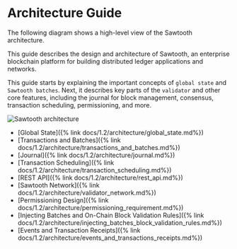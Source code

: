 # Architecture Guide

The following diagram shows a high-level view of the Sawtooth
architecture.

This guide describes the design and architecture of
Sawtooth, an enterprise blockchain platform for building distributed
ledger applications and networks.

This guide starts by explaining the important concepts of
`global state` and `Sawtooth batches`. Next, it
describes key parts of the `validator` and other core features,
including the journal for block management, consensus, transaction
scheduling, permissioning, and more.


<img alt="Sawtooth architecture"
src="/images/1.2/arch-sawtooth-overview.svg">


* [Global State]({% link docs/1.2/architecture/global_state.md%})
* [Transactions and Batches]({% link docs/1.2/architecture/transactions_and_batches.md%})
* [Journal]({% link docs/1.2/architecture/journal.md%})
* [Transaction Scheduling]({% link docs/1.2/architecture/transaction_scheduling.md%})
* [REST API]({% link docs/1.2/architecture/rest_api.md%})
* [Sawtooth Network]({% link docs/1.2/architecture/validator_network.md%})
* [Permissioning Design]({% link docs/1.2/architecture/permissioning_requirement.md%})
* [Injecting Batches and On-Chain Block Validation Rules]({% link docs/1.2/architecture/injecting_batches_block_validation_rules.md%})
* [Events and Transaction Receipts]({% link docs/1.2/architecture/events_and_transactions_receipts.md%})

<!--
  Licensed under Creative Commons Attribution 4.0 International License
  https://creativecommons.org/licenses/by/4.0/
-->
